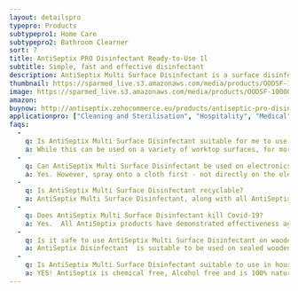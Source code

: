 ```yaml
---
layout: detailspro
typepro: Products
subtypepro1: Home Care
subtypepro2: Bathroom Clearner
sort: 7
title: AntiSeptix PRO Disinfectant Ready-to-Use 1l
subtitle: Simple, fast and effective disinfectant
description: AntiSeptix Multi Surface Disinfectant is a surface disinfectant spray that kills 99.9% of bacteria, fungus and viruses, including E.coli, salmonella, coronavirus, poliovirus, norovirus and flu. AntiSeptix Multi Surface Disinfectant is a chemical free, ZERO alcohol, non-toxic, fragrance-free disinfectant that has odour eliminating properties, as well as being harmless to the skin.
thumbnail: https://sparmed_live.s3.amazonaws.com/media/products/OODSF-10000.png
image: https://sparmed_live.s3.amazonaws.com/media/products/OODSF-10000.png
amazon: 
buynow: http://antiseptix.zohocommerce.eu/products/antiseptic-pro-disinfectant-ready-to-use-1l/354940000000048042
applicationpro: ["Cleaning and Sterilisation", "Hospitality", "Medical", "Deodorising", "Sports", "Swimming Pools"]
faqs:
  -
    q: Is AntiSeptix Multi Surface Disinfectant suitable for me to use on my worktop?
    a: While this can be used on a variety of worktop surfaces, for more detail, refer to the product use on the product label on the bottle.
  -
    q: Can AntiSeptix Multi Surface Disinfectant be used on electronics?
    a: Yes. However, spray onto a cloth first - not directly on the electronic device - before wiping.
  -
    q: Is AntiSeptix Multi Surface Disinfectant recyclable?
    a: AntiSeptix Multi Surface Disinfectant, along with all AntiSeptix products are recyclable. We urge our customers to tear off the label of the AntiSeptix Multi Surface Disinfectant  bottle using the perforated peal. All components can we be recycled. A thank you in advanced for helping us recycle and save the environment.
  -
    q: Does AntiSeptix Multi Surface Disinfectant kill Covid-19? 
    a: Yes.  All AntiSeptix products have demonstrated effectiveness against the Covid-19 virus (SARS-CoV-2) when used in accordance with the directions for use. 
  -
    q: Is it safe to use AntiSeptix Multi Surface Disinfectant on wooden floors? 
    a: AntiSeptix Disinfectant  is suitable to be used on sealed wooden floors, Tiles, Hardwood, Laminated flooring, Concrete and Hard Floors.
  -
    q: Is AntiSeptix Multi Surface Disinfectant suitable to use in households with children and pets?
    a: YES! AntiSeptix is chemical free, Alcohol free and is 100% natural as well and being non- toxic. Please ensure the product remains out of a child’s reach.
---
```



